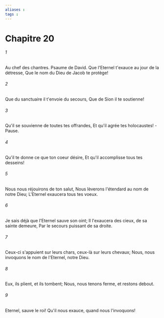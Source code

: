 ```yaml
---
aliases : 
tags : 
---
```


# Chapitre 20

###### 1
Au chef des chantres. Psaume de David. Que l'Eternel t'exauce au jour de la détresse, Que le nom du Dieu de Jacob te protège!
###### 2
Que du sanctuaire il t'envoie du secours, Que de Sion il te soutienne!
###### 3
Qu'il se souvienne de toutes tes offrandes, Et qu'il agrée tes holocaustes! -Pause.
###### 4
Qu'il te donne ce que ton coeur désire, Et qu'il accomplisse tous tes desseins!
###### 5
Nous nous réjouirons de ton salut, Nous lèverons l'étendard au nom de notre Dieu; L'Eternel exaucera tous tes voeux.
###### 6
Je sais déjà que l'Eternel sauve son oint; Il l'exaucera des cieux, de sa sainte demeure, Par le secours puissant de sa droite.
###### 7
Ceux-ci s'appuient sur leurs chars, ceux-là sur leurs chevaux; Nous, nous invoquons le nom de l'Eternel, notre Dieu.
###### 8
Eux, ils plient, et ils tombent; Nous, nous tenons ferme, et restons debout.
###### 9
Eternel, sauve le roi! Qu'il nous exauce, quand nous l'invoquons!
